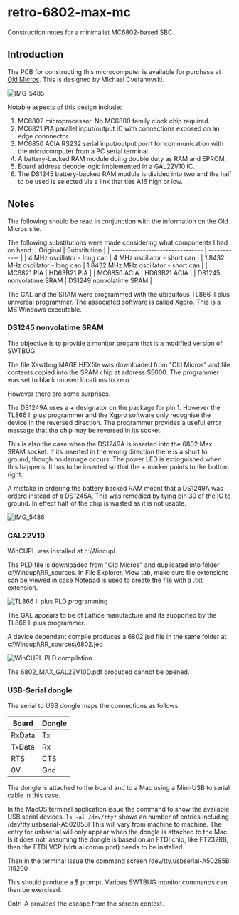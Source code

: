 # retro-6802-max-mc
Construction notes for a minimalist MC6802-based SBC.

## Introduction

The PCB for constructing this microcomputer is available for purchase at [Old Micros](https://sites.google.com/site/gogleoops/6802-max-board).
This is designed by Michael Cvetanovski.

![IMG_5485](https://user-images.githubusercontent.com/1712402/196101033-4df38f91-0e36-4e1a-b37c-d459b5a77973.jpg)


Notable aspects of this design include:
1. MC6802 microprocessor. No MC6800 family clock chip required.
1. MC6821 PIA parallel input/output IC with connections exposed on an edge connnector.
1. MC6850 ACIA RS232 serial input/output porrt for communication with the microcomputer from a PC serial terminal.
1. A battery-backed RAM module doing double duty as RAM and EPROM.
1. Board address decode logic implemented in a GAL22V10 IC.
1. The DS1245 battery-backed RAM module is divided into two and the half to be used is selected via a link that ties A16 high or low.

## Notes

The following should be read in conjunction with the information on the Old Micros site.

The following substitutions were made considering what components I had on hand:
| Original                         | Substitution |
| -------------------------------- | ------------ |
| 4 MHz oscillator - long can      | 4 MHz oscillator - short can |
| 1.8432 MHz oscillator - long can | 1.8432 MHz MHz oscillator - short can |
| MC6821 PIA                       | HD63B21 PIA |
| MC6850 ACIA                      | HD63B21 ACIA |
| DS1245 nonvolatime SRAM          | DS1249 nonvolatime SRAM |

The GAL and the SRAM were programmed with the ubiquitous TL866 II plus universal programmer.
The associated software is called Xgpro. This is a MS Windows executable.

### DS1245 nonvolatime SRAM 

The objective is to provide a monitor progam that is a modified version of SWTBUG.

The file XswtbugIMAGE.HEXfile was downloaded from "Old Micros" and file contents copied into the SRAM chip at address $E000.
The programmer was set to blank unused locations to zero.

However there are some surprises.

The DS1249A uses a + designator on the package for pin 1.
However the TL866 II plus programmer and the Xgpro software only recognise the device in the reversed direction.
The programmer provides a useful error message that the chip may be reversed in its socket.

This is also the case when the DS1249A is inserted into the 6802 Max SRAM socket. 
If its inserted in the wrong direction there is a short to ground, though no damage occurs.
The power LED is extinguished when this happens.
It has to be inserted so that the + marker points to the bottom right.

A mistake in ordering the battery backed RAM meant that a DS1249A was orderd instead of a DS1245A.
This was remedied by tying pin 30 of the IC to ground. In effect half of the chip is wasted as it is not usable.

![IMG_5486](https://user-images.githubusercontent.com/1712402/196101335-44737505-e319-4501-b5ed-7e1dd87766d7.jpg)


### GAL22V10

WinCUPL was installed at c:\Wincupl.

The PLD file is downloaded from "Old Micros" and duplicated into folder c:\Wincupl\RR_sources.
In File Explorer, View tab, make sure file extensions can be viewed in case Notepad is used to create the file with a .txt extension.

![TL866 II plus PLD programming](https://user-images.githubusercontent.com/1712402/196102502-8274a380-9ba8-4154-a849-7d3f1368a8ff.png)

The GAL appears to be of Lattice manufacture and its supported by the TL866 II plus programmer.

A device dependant compile produces a 6802.jed file in the same folder at c:\Wincupl\RR_sources\6802.jed

![WinCUPL PLD compilation](https://user-images.githubusercontent.com/1712402/196102914-8d7dd8b9-44ad-485d-b09b-6573d1068a86.png)

The 6802_MAX_GAL22V10D.pdf produced cannot be opened.

### USB-Serial dongle

The serial to USB dongle maps the connections as follows:

| Board  | Dongle |
| ------ | ------ |
| RxData | Tx |
| TxData | Rx |
| RTS    | CTS |
| 0V     | Gnd |

The dongle is attached to the board and to a Mac using a Mini-USB to serial cable in this case.

In the MacOS terminal application issue the command to show the available USB serial devices.
`
ls -al /dev/tty*
`
shows an number of entries including /dev/tty.usbserial-A50285BI
This will vary from machine to machine.
The entry for usbserial will only appear when the dongle is attached to the Mac.
Is it does not, assuming the dongle is based on an FTDI chip, like FT232RB, then the FTDI VCP (virtual comm port)
needs to be installed.

Then in the terminal issue the command 
screen /dev/tty.usbserial-A50285BI 115200

This should produce a $ prompt. 
Various SWTBUG monitor commands can then be exercised.

Cntrl-A provides the escape from the screen context.




